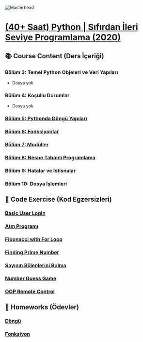 ![Masterhead](https://about.udemy.com/wp-content/uploads/2021/12/udemy-logo-share.png)
# [(40+ Saat) Python | Sıfırdan İleri Seviye Programlama (2020)](https://www.udemy.com/course/sifirdan-ileri-seviyeye-python/)

## 📚 Course Content (Ders İçeriği)

### Bölüm 3: Temel Python Objeleri ve Veri Yapıları
- Dosya yok
### Bölüm 4: Koşullu Durumlar
- Dosya yok
### [Bölüm 5: Pythonda Döngü Yapıları](https://github.com/yusufyilmaz00/Python/tree/main/Udemy_Course/Section5_D%C3%B6ng%C3%BC_Yap%C4%B1lar%C4%B1)

### [Bölüm 6: Fonksiyonlar](https://github.com/yusufyilmaz00/Python/tree/main/Udemy_Course/Section6_Fonksiyonlar)

### [Bölüm 7: Modüller](https://github.com/yusufyilmaz00/Python/tree/main/Udemy_Course/Section7_Mod%C3%BCller) 

### [Bölüm 8: Nesne Tabanlı Programlama](https://github.com/yusufyilmaz00/Python/tree/main/Udemy_Course/Section8_Object_Oriented_Programing)

### Bölüm 9: Hatalar ve İstisnalar
### Bölüm 10: Dosya İşlemleri

## 🧩 Code Exercise (Kod Egzersizleri)

### [Basic User Login](https://github.com/yusufyilmaz00/Python/blob/main/Udemy_Course/Section5_D%C3%B6ng%C3%BC_Yap%C4%B1lar%C4%B1/040_Basic_user_login.py)

### [Atm Programı](https://github.com/yusufyilmaz00/Python/blob/main/Udemy_Course/Section5_D%C3%B6ng%C3%BC_Yap%C4%B1lar%C4%B1/041_Atm_program%C4%B1.py)

### [Fibonacci with For Loop](https://github.com/yusufyilmaz00/Python/blob/main/Udemy_Course/Section5_D%C3%B6ng%C3%BC_Yap%C4%B1lar%C4%B1/043_Fibonacci_say%C4%B1lar%C4%B1.py)

### [Finding Prime Number](https://github.com/yusufyilmaz00/Python/blob/main/Udemy_Course/Section6_Fonksiyonlar/052_Asal_say%C4%B1_fonksiyonu.py)

### [Sayının Bölenlerini Bulma](https://github.com/yusufyilmaz00/Python/blob/main/Udemy_Course/Section6_Fonksiyonlar/053_Tam_say%C4%B1_b%C3%B6len.py)

### [Number Guess Game](https://github.com/yusufyilmaz00/Python/blob/main/Udemy_Course/Section7_Mod%C3%BCller/059_Say%C4%B1_tahmin_oyunu.py)

### [OOP Remote Control](https://github.com/yusufyilmaz00/Python/blob/main/Udemy_Course/Section8_Object_Oriented_Programing/067_OOP_Remote_control_w_classes.py)

## 🎯 Homeworks (Ödevler)

### [Döngü](https://github.com/yusufyilmaz00/Python/tree/main/Udemy_Course/Section5_D%C3%B6ng%C3%BC_Yap%C4%B1lar%C4%B1/Homeworks)

### [Fonksiyon](https://github.com/yusufyilmaz00/Python/tree/main/Udemy_Course/Section6_Fonksiyonlar/Homeworks)
